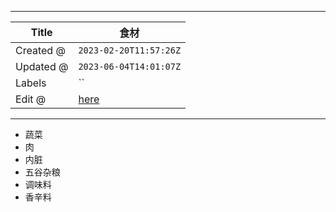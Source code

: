 -----

| Title     | 食材                                               |
| --------- | ------------------------------------------------ |
| Created @ | `2023-02-20T11:57:26Z`                           |
| Updated @ | `2023-06-04T14:01:07Z`                           |
| Labels    | \`\`                                             |
| Edit @    | [here](https://github.com/junxnone/shi/issues/3) |

-----

  - 蔬菜
  - 肉
  - 内脏
  - 五谷杂粮
  - 调味料
  - 香辛料

